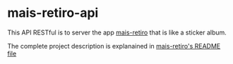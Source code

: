 # mais-retiro-api
This API RESTful is to server the app [mais-retiro](https://github.com/alcalcides/mais-retiro) that is like a sticker album. 

The complete project description is explanained in [mais-retiro's README file](https://github.com/alcalcides/mais-retiro/blob/main/README.md)
